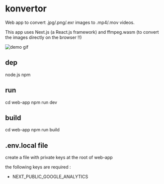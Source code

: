 # konvertor
Web app to convert .jpg/.png/.exr images to .mp4/.mov videos.

This app uses Next.js (a React.js framework) and ffmpeg.wasm (to convert the images directly on the browser !!) 


![demo gif](demo.gif)


## dep

node.js 
npm

## run 

cd web-app
npm run dev

## build

cd web-app
npm run build

## .env.local file

create a file with private keys at the root of web-app

the following keys are required : 
- NEXT_PUBLIC_GOOGLE_ANALYTICS

